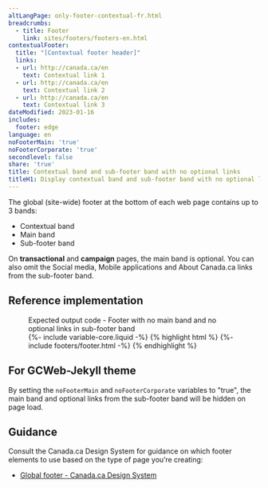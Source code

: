 ```yaml
---
altLangPage: only-footer-contextual-fr.html
breadcrumbs:
  - title: Footer
    link: sites/footers/footers-en.html
contextualFooter:
  title: "[Contextual footer header]"
  links:
  - url: http://canada.ca/en
    text: Contextual link 1
  - url: http://canada.ca/en
    text: Contextual link 2
  - url: http://canada.ca/en
    text: Contextual link 3
dateModified: 2023-01-16
includes:
  footer: edge
language: en
noFooterMain: 'true'
noFooterCorporate: 'true'
secondlevel: false
share: 'true'
title: Contextual band and sub-footer band with no optional links
titleH1: Display contextual band and sub-footer band with no optional links
---
```

<div class="wb-prettify all-pre hide"></div>

The global (site-wide) footer at the bottom of each web page contains up to 3 bands:
* Contextual band
* Main band
* Sub-footer band

On **transactional** and **campaign** pages, the main band is optional. You can also omit the Social media, Mobile applications and About Canada.ca links from the sub-footer band.

## Reference implementation
<figure>
  <figcaption class="h3">Expected output code - Footer with no main band and no optional links in sub-footer band</figcaption>
{%- include variable-core.liquid -%}
{% highlight html %}
	{%- include footers/footer.html -%}
{% endhighlight %}
</figure>

## For GCWeb-Jekyll theme
By setting the `noFooterMain` and `noFooterCorporate` variables to "true", the main band and optional links from the sub-footer band will be hidden on page load.

## Guidance
Consult the Canada.ca Design System for guidance on which footer elements to use based on the type of page you’re creating:
* [Global footer - Canada.ca Design System](https://design.canada.ca/common-design-patterns/site-footer.html)